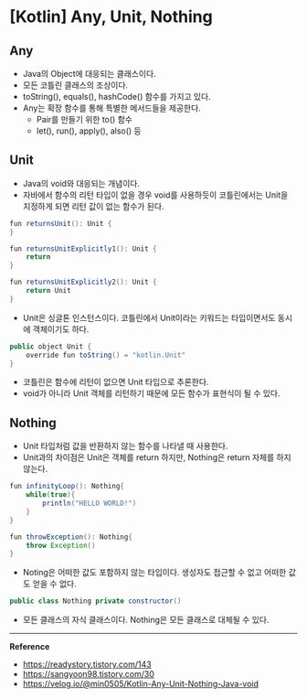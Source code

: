 # [Kotlin] Any, Unit, Nothing

## Any
- Java의 Object에 대응되는 클래스이다.
- 모든 코틀린 클래스의 조상이다.
- toString(), equals(), hashCode() 함수를 가지고 있다.
- Any는 확장 함수를 통해 특별한 메서드들을 제공한다.
  - Pair를 만들기 위한 to() 함수
  - let(), run(), apply(), also() 등

## Unit
- Java의 void와 대응되는 개념이다.
- 자바에서 함수의 리턴 타입이 없을 경우 void를 사용하듯이 코틀린에서는 Unit을 지정하게 되면 리턴 값이 없는 함수가 된다.
```java
fun returnsUnit(): Unit {
}

fun returnsUnitExplicitly1(): Unit {
    return
}

fun returnsUnitExplicitly2(): Unit {
    return Unit
}
```
- Unit은 싱글톤 인스턴스이다. 코틀린에서 Unit이라는 키워드는 타입이면서도 동시에 객체이기도 하다.
```java
public object Unit {
    override fun toString() = "kotlin.Unit"
}
```
- 코틀린은 함수에 리턴이 없으면 Unit 타입으로 추론한다.
- void가 아니라 Unit 객체를 리턴하기 때문에 모든 함수가 표현식이 될 수 있다.


## Nothing
- Unit 타입처럼 값을 반환하지 않는 함수를 나타낼 때 사용한다.
- Unit과의 차이점은 Unit은 객체를 return 하지만, Nothing은 return 자체를 하지 않는다.
```java
fun infinityLoop(): Nothing{
	while(true){
    	println("HELLO WORLD!")
    }
}

fun throwException(): Nothing{
	throw Exception()
}
```
- Noting은 어떠한 값도 포함하지 않는 타입이다. 생성자도 접근할 수 없고 어떠한 값도 얻을 수 없다.
```java
public class Nothing private constructor()
```
- 모든 클래스의 자식 클래스이다. Nothing은 모든 클래스로 대체될 수 있다.

---
**Reference**<br>
- https://readystory.tistory.com/143
- https://sangyoon98.tistory.com/30
- https://velog.io/@min0505/Kotlin-Any-Unit-Nothing-Java-void
